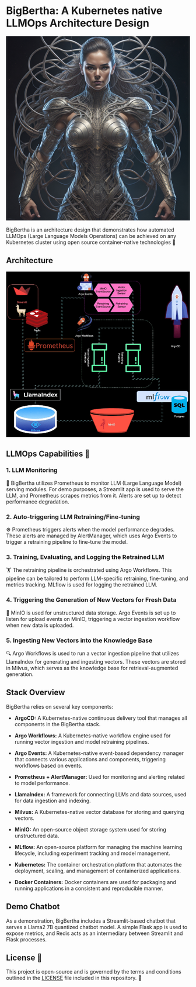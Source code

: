 # BigBertha: A Kubernetes native LLMOps Architecture Design
![BigBertha](assets/bigbertha.png)

BigBertha is an architecture design that demonstrates how automated LLMOps (Large Language Models Operations) can be achieved on any Kubernetes cluster using open source container-native technologies 🌟

## Architecture
![Architecture](assets/archi.gif)

## LLMOps Capabilities 🚀

### 1. LLM Monitoring

👀 BigBertha utilizes Prometheus to monitor LLM (Large Language Model) serving modules. For demo purposes, a Streamlit app is used to serve the LLM, and Prometheus scrapes metrics from it. Alerts are set up to detect performance degradation.

### 2. Auto-triggering LLM Retraining/Fine-tuning

⚙️ Prometheus triggers alerts when the model performance degrades. These alerts are managed by AlertManager, which uses Argo Events to trigger a retraining pipeline to fine-tune the model.

### 3. Training, Evaluating, and Logging the Retrained LLM

🏋️ The retraining pipeline is orchestrated using Argo Workflows. This pipeline can be tailored to perform LLM-specific retraining, fine-tuning, and metrics tracking. MLflow is used for logging the retrained LLM.

### 4. Triggering the Generation of New Vectors for Fresh Data

🔄 MinIO is used for unstructured data storage. Argo Events is set up to listen for upload events on MinIO, triggering a vector ingestion workflow when new data is uploaded.

### 5. Ingesting New Vectors into the Knowledge Base

🔍 Argo Workflows is used to run a vector ingestion pipeline that utilizes LlamaIndex for generating and ingesting vectors. These vectors are stored in Milvus, which serves as the knowledge base for retrieval-augmented generation.

## Stack Overview

BigBertha relies on several key components:

- **ArgoCD:** A Kubernetes-native continuous delivery tool that manages all components in the BigBertha stack.

- **Argo Workflows:** A Kubernetes-native workflow engine used for running vector ingestion and model retraining pipelines.

- **Argo Events:** A Kubernetes-native event-based dependency manager that connects various applications and components, triggering workflows based on events.

- **Prometheus + AlertManager:** Used for monitoring and alerting related to model performance.

- **LlamaIndex:** A framework for connecting LLMs and data sources, used for data ingestion and indexing.

- **Milvus:** A Kubernetes-native vector database for storing and querying vectors.

- **MinIO:** An open-source object storage system used for storing unstructured data.

- **MLflow:** An open-source platform for managing the machine learning lifecycle, including experiment tracking and model management.

- **Kubernetes:** The container orchestration platform that automates the deployment, scaling, and management of containerized applications.

- **Docker Containers:** Docker containers are used for packaging and running applications in a consistent and reproducible manner.

## Demo Chatbot

As a demonstration, BigBertha includes a Streamlit-based chatbot that serves a Llama2 7B quantized chatbot model. A simple Flask app is used to expose metrics, and Redis acts as an intermediary between Streamlit and Flask processes.


## License 📄

This project is open-source and is governed by the terms and conditions outlined in the [LICENSE](LICENSE) file included in this repository. 📜
